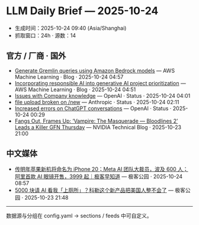 # LLM Daily Brief — 2025-10-24

- 生成时间：2025-10-24 09:40 (Asia/Shanghai)
- 抓取窗口：24h · 源数：14


## 官方 / 厂商 · 国外

- [Generate Gremlin queries using Amazon Bedrock models](https://aws.amazon.com/blogs/machine-learning/generate-gremlin-queries-using-amazon-bedrock-models/) — AWS Machine Learning · Blog · 2025-10-24 04:57
- [Incorporating responsible AI into generative AI project prioritization](https://aws.amazon.com/blogs/machine-learning/incorporating-responsible-ai-into-generative-ai-project-prioritization/) — AWS Machine Learning · Blog · 2025-10-24 04:51
- [Issues with Company knowledge](https://status.openai.com//incidents/01K898WBF018G7EYDCE0K232HT) — OpenAI · Status · 2025-10-24 04:01
- [file upload broken on /new](https://status.claude.com/incidents/5hn4twzn20px) — Anthropic · Status · 2025-10-24 02:11
- [Increased errors on ChatGPT conversations](https://status.openai.com//incidents/01K88SVSPCZDGHM8TA68RN6AQ5) — OpenAI · Status · 2025-10-24 00:29
- [Fangs Out, Frames Up: ‘Vampire: The Masquerade — Bloodlines 2’ Leads a Killer GFN Thursday](https://blogs.nvidia.com/blog/geforce-now-thursday-vampire-the-masquerades-bloodlines-2/) — NVIDIA Technical Blog · 2025-10-23 21:00


## 中文媒体

- [传明年苹果新机将命名为 iPhone 20；Meta AI 团队大裁员，波及 600 人；阿里首款 AI 眼镜开售，3999 起｜极客早知道](http://www.geekpark.net/news/355471) — 极客公园 · 2025-10-24 08:57
- [5000 块请 AI 看我「上厕所」？科勒这个新产品把美国人整不会了](http://www.geekpark.net/news/355469) — 极客公园 · 2025-10-23 21:48

---
数据源与分组在 config.yaml → sections / feeds 中可自定义。